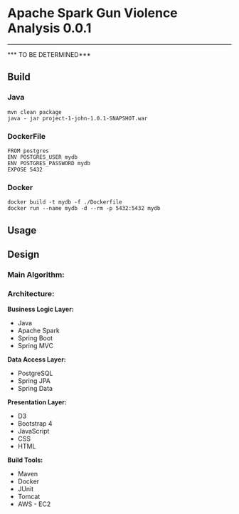 # Apache Spark Gun Violence Analysis 0.0.1

******

*** TO BE DETERMINED*** 

## Build
### Java
```
mvn clean package
java - jar project-1-john-1.0.1-SNAPSHOT.war
```

### DockerFile
```
FROM postgres
ENV POSTGRES_USER mydb
ENV POSTGRES_PASSWORD mydb
EXPOSE 5432
```

### Docker
```
docker build -t mydb -f ./Dockerfile
docker run --name mydb -d --rm -p 5432:5432 mydb
```

## Usage

## Design

### Main Algorithm: 

### Architecture:
**Business Logic Layer:**
- Java
- Apache Spark
- Spring Boot
- Spring MVC

**Data Access Layer:**
- PostgreSQL
- Spring JPA
- Spring Data

**Presentation Layer:**
- D3
- Bootstrap 4
- JavaScript
- CSS
- HTML

**Build Tools:**
- Maven
- Docker
- JUnit
- Tomcat
- AWS - EC2

